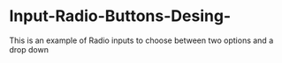 # Input-Radio-Buttons-Desing-
This is an example of Radio inputs to choose between two options and a drop down
